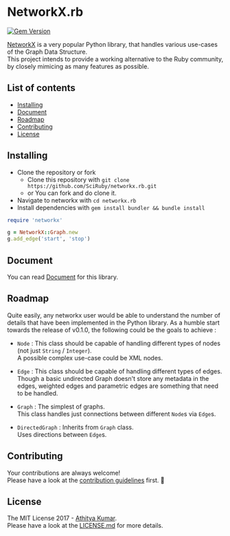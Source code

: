 # NetworkX.rb

[![Gem Version](https://badge.fury.io/rb/networkx.svg)](https://badge.fury.io/rb/networkx)

[NetworkX](https://networkx.github.io/) is a very popular Python library, that handles various use-cases of the Graph Data Structure.  
This project intends to provide a working alternative to the Ruby community, by closely mimicing as many features as possible. 

## List of contents

- [Installing](#installing)
- [Document](#document)
- [Roadmap](#roadmap)
- [Contributing](#contributing)
- [License](#license)

## Installing

- Clone the repository or fork
  - Clone this repository with `git clone https://github.com/SciRuby/networkx.rb.git`
  - or You can fork and do clone it.
- Navigate to networkx with `cd networkx.rb`
- Install dependencies with `gem install bundler && bundle install`

```ruby
require 'networkx'

g = NetworkX::Graph.new
g.add_edge('start', 'stop')
``` 

## Document

You can read [Document](https://SciRuby.github.io/networkx.rb/) for this library.

## Roadmap

Quite easily, any networkx user would be able to understand the number of details that have been implemented in the Python library. As a humble start towards the release of v0.1.0, the following could be the goals to achieve :

- `Node` : This class should be capable of handling different types of nodes (not just `String` / `Integer`).  
   A possible complex use-case could be XML nodes.

- `Edge` : This class should be capable of handling different types of edges.  
  Though a basic undirected Graph doesn't store any metadata in the edges, weighted edges and parametric edges are something that need to be handled.

- `Graph` : The simplest of graphs.  
  This class handles just connections between different `Node`s via `Edge`s.

- `DirectedGraph` : Inherits from `Graph` class.  
  Uses directions between `Edge`s.

## Contributing

Your contributions are always welcome!  
Please have a look at the [contribution guidelines](CONTRIBUTING.md) first. :tada:

## License

The MIT License 2017 - [Athitya Kumar](https://github.com/athityakumar).   
Please have a look at the [LICENSE.md](LICENSE.md) for more details.

